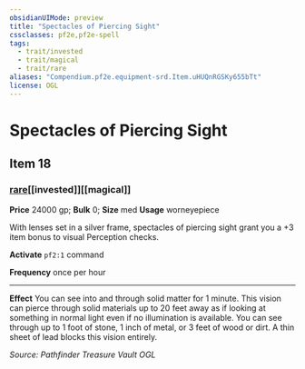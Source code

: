 ```yaml
---
obsidianUIMode: preview
title: "Spectacles of Piercing Sight"
cssclasses: pf2e,pf2e-spell
tags:
  - trait/invested
  - trait/magical
  - trait/rare
aliases: "Compendium.pf2e.equipment-srd.Item.uHUQnRGSKy655bTt"
license: OGL
---
```

# Spectacles of Piercing Sight
## Item 18
### [rare](rare "Rare Rarity Trait")[[invested]][[magical]]


**Price** 24000 gp; 
**Bulk** 0; **Size** med
**Usage** worneyepiece

With lenses set in a silver frame, spectacles of piercing sight grant you a +3 item bonus to visual Perception checks.

**Activate** `pf2:1` command

**Frequency** once per hour

* * *

**Effect** You can see into and through solid matter for 1 minute. This vision can pierce through solid materials up to 20 feet away as if looking at something in normal light even if no illumination is available. You can see through up to 1 foot of stone, 1 inch of metal, or 3 feet of wood or dirt. A thin sheet of lead blocks this vision entirely.

*Source: Pathfinder Treasure Vault*
*OGL*